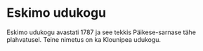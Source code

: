 # Eskimo udukogu

Eskimo udukogu avastati 1787 ja see tekkis Päikese-sarnase tähe plahvatusel.
Teine nimetus on ka Klounipea udukogu.
